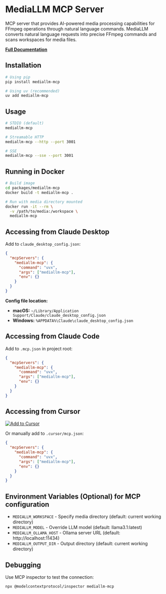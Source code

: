 # MediaLLM MCP Server

MCP server that provides AI-powered media processing capabilities for FFmpeg operations through natural language commands.
MediaLLM converts natural language requests into precise FFmpeg commands and scans workspaces for media files.

**[Full Documentation](https://mediallm.arunbrahma.com/)**

## Installation

```bash
# Using pip
pip install mediallm-mcp

# Using uv (recommended)
uv add mediallm-mcp
```

## Usage

```bash
# STDIO (default)
mediallm-mcp

# Streamable HTTP
mediallm-mcp --http --port 3001

# SSE
mediallm-mcp --sse --port 3001
```

## Running in Docker

```bash
# Build image
cd packages/mediallm-mcp
docker build -t mediallm-mcp .

# Run with media directory mounted
docker run -it --rm \
  -v /path/to/media:/workspace \
  mediallm-mcp
```

## Accessing from Claude Desktop

Add to `claude_desktop_config.json`:

```json
{
  "mcpServers": {
    "mediallm-mcp": {
      "command": "uvx",
      "args": ["mediallm-mcp"],
      "env": {}
    }
  }
}
```

**Config file location:**
- **macOS:** `~/Library/Application Support/Claude/claude_desktop_config.json`
- **Windows:** `%APPDATA%\Claude\claude_desktop_config.json`

## Accessing from Claude Code

Add to `.mcp.json` in project root:

```json
{
  "mcpServers": {
    "mediallm-mcp": {
      "command": "uvx",
      "args": ["mediallm-mcp"],
      "env": {}
    }
  }
}
```

## Accessing from Cursor

[![Add to Cursor](https://cursor.com/deeplink/mcp-install-dark.svg)](https://cursor.com/en/install-mcp?name=mediallm-mcp&config=eyJjb21tYW5kIjogInV2eCIsICJhcmdzIjogWyJtZWRpYWxsbS1tY3AiXX0%3D)

Or manually add to `.cursor/mcp.json`:

```json
{
  "mcpServers": {
    "mediallm-mcp": {
      "command": "uvx",
      "args": ["mediallm-mcp"],
      "env": {}
    }
  }
}
```

## Environment Variables (Optional) for MCP configuration

- `MEDIALLM_WORKSPACE` - Specify media directory (default: current working directory)
- `MEDIALLM_MODEL` - Override LLM model (default: llama3.1:latest)
- `MEDIALLM_OLLAMA_HOST` - Ollama server URL (default: http://localhost:11434)
- `MEDIALLM_OUTPUT_DIR` - Output directory (default: current working directory)

## Debugging

Use MCP inspector to test the connection:

```bash
npx @modelcontextprotocol/inspector mediallm-mcp
```